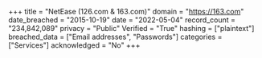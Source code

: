 +++
title = "NetEase (126.com & 163.com)"
domain = "https://163.com"
date_breached = "2015-10-19"
date = "2022-05-04"
record_count = "234,842,089"
privacy = "Public"
Verified = "True"
hashing = ["plaintext"]
breached_data = ["Email addresses", "Passwords"]
categories = ["Services"]
acknowledged = "No"
+++

